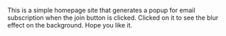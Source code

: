 This is a simple homepage site that generates a popup for email subscription when the join button is clicked.
Clicked on it to see the blur effect on the background.
Hope you like it.
